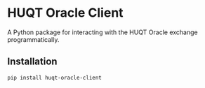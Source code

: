 # HUQT Oracle Client

A Python package for interacting with the HUQT Oracle exchange programmatically.

## Installation

```bash
pip install huqt-oracle-client